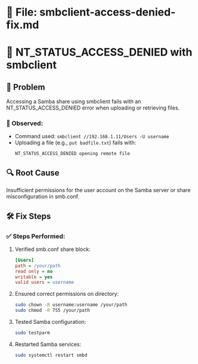 # 📄 File: smbclient-access-denied-fix.md

# 📁 NT_STATUS_ACCESS_DENIED with smbclient

## 🐛 Problem
Accessing a Samba share using smbclient fails with an NT_STATUS_ACCESS_DENIED error when uploading or retrieving files.

### 💬 Observed:
- Command used: `smbclient //192.168.1.11/Users -U username`
- Uploading a file (e.g., `put badfile.txt`) fails with:
  ```
  NT_STATUS_ACCESS_DENIED opening remote file
  ```

## 🔍 Root Cause
Insufficient permissions for the user account on the Samba server or share misconfiguration in smb.conf.

## 🛠️ Fix Steps

### ✅ Steps Performed:
1. Verified smb.conf share block:
   ```ini
   [Users]
   path = /your/path
   read only = no
   writable = yes
   valid users = username
   ```
2. Ensured correct permissions on directory:
   ```bash
   sudo chown -R username:username /your/path
   sudo chmod -R 755 /your/path
   ```
3. Tested Samba configuration:
   ```bash
   sudo testparm
   ```
4. Restarted Samba services:
   ```bash
   sudo systemctl restart smbd
   ```

